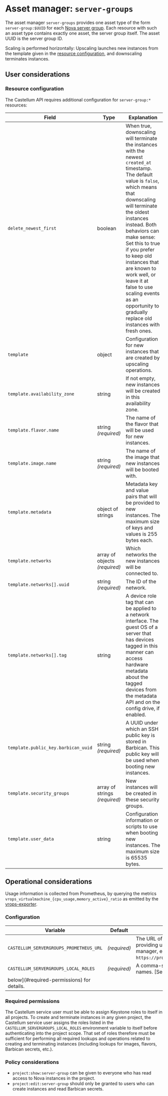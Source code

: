 # Asset manager: `server-groups`

The asset manager `server-groups` provides one asset type of the form `server-group:$UUID` for each
[Nova server group](https://docs.openstack.org/api-ref/compute/#server-groups-os-server-groups). Each resource with
such an asset type contains exactly one asset, the server group itself. The asset UUID is the server group ID.

Scaling is performed horizontally: Upscaling launches new instances from the template given in the [resource
configuration](#resource-configuration), and downscaling terminates instances.

## User considerations

### Resource configuration

The Castellum API requires additional configuration for `server-group:*` resources:

| Field | Type | Explanation |
| ----- | ---- | ----------- |
| `delete_newest_first` | boolean | When true, downscaling will terminate the instances with the newest `created_at` timestamp. The default value is `false`, which means that downscaling will terminate the oldest instances instead. Both behaviors can make sense: Set this to true if you prefer to keep old instances that are known to work well, or leave it at false to use scaling events as an opportunity to gradually replace old instances with fresh ones. |
| `template` | object | Configuration for new instances that are created by upscaling operations. |
| `template.availability_zone` | string | If not empty, new instances will be created in this availability zone. |
| `template.flavor.name` | string<br>*(required)* | The name of the flavor that will be used for new instances. |
| `template.image.name` | string<br>*(required)* | The name of the image that new instances will be booted with. |
| `template.metadata` | object of strings | Metadata key and value pairs that will be provided to new instances. The maximum size of keys and values is 255 bytes each. |
| `template.networks` | array of objects<br>*(required)* | Which networks the new instances will be connected to. |
| `template.networks[].uuid` | string<br>*(required)* | The ID of the network. |
| `template.networks[].tag` | string | A device role tag that can be applied to a network interface. The guest OS of a server that has devices tagged in this manner can access hardware metadata about the tagged devices from the metadata API and on the config drive, if enabled. |
| `template.public_key.barbican_uuid` | string<br>*(required)* | A UUID under which an SSH public key is stored in Barbican. This public key will be used when booting new instances. |
| `template.security_groups` | array of strings<br>*(required)* | New instances will be created in these security groups. |
| `template.user_data` | string | Configuration information or scripts to use when booting new instances. The maximum size is 65535 bytes. |

## Operational considerations

Usage information is collected from Prometheus, by querying the metrics `vrops_virtualmachine_{cpu_usage,memory_active}_ratio` as emitted by the [vrops-exporter](https://github.com/sapcc/vrops-exporter).

### Configuration

| Variable | Default | Explanation |
| -------- | ------- | ----------- |
| `CASTELLUM_SERVERGROUPS_PROMETHEUS_URL` | *(required)* | The URL of the Prometheus instance providing usage metrics to this asset manager, e.g. `https://prometheus.example.org:9090`. |
| `CASTELLUM_SERVERGROUPS_LOCAL_ROLES` | *(required)* | A comma-separated list of role names. [See
below](#required-permissions) for details. |

### Required permissions

The Castellum service user must be able to assign Keystone roles to itself in all projects. To create and terminate
instances in any given project, the Castellum service user assigns the roles listed in the
`CASTELLUM_SERVERGROUPS_LOCAL_ROLES` environment variable to itself before authenticating into the project scope. That
set of roles therefore must be sufficient for performing all required lookups and operations related to creating and
terminating instances (including lookups for images, flavors, Barbican secrets, etc.).

### Policy considerations

- `project:show:server-group` can be given to everyone who has read access to Nova instances in the project.
- `project:edit:server-group` should only be granted to users who can create instances and read Barbican secrets.
